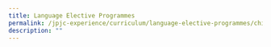 ```yaml
---
title: Language Elective Programmes
permalink: /jpjc-experience/curriculum/language-elective-programmes/chinese/
description: ""
---
```

